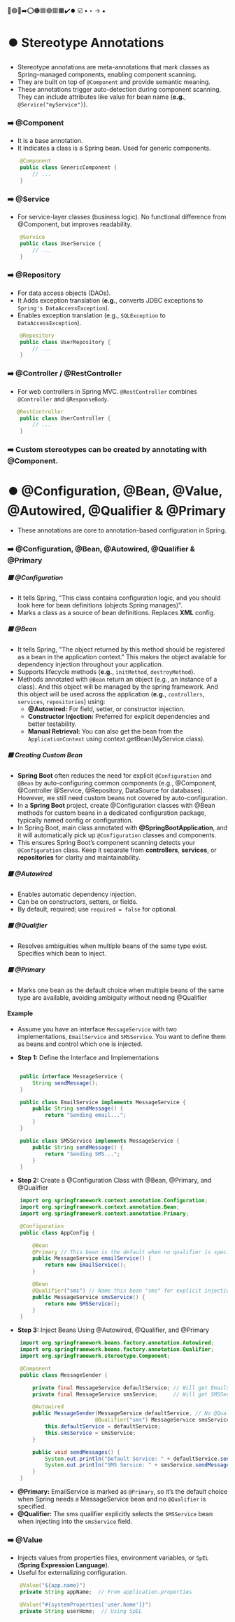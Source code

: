 🔵🟢🔴➡️⭕🟠🟦🟣🟥🟧✔️⏺️ ☑️ • ‣ → ⁕

# ⏺️ Stereotype Annotations

- Stereotype annotations are meta-annotations that mark classes as Spring-managed components, enabling component scanning.
- They are built on top of `@Component` and provide semantic meaning.
- These annotations trigger auto-detection during component scanning. They can include attributes like value for bean name (**e.g.**, `@Service("myService")`).

### ➡️ @Component

- It is a base annotation.
- It Indicates a class is a Spring bean. Used for generic components.

```java
    @Component
    public class GenericComponent {
        // ...
    }
```

### ➡️ @Service

- For service-layer classes (business logic). No functional difference from @Component, but improves readability.

```java
    @Service
    public class UserService {
        // ...
    }
```

### ➡️ @Repository

- For data access objects (DAOs).
- It Adds exception translation (**e.g.**, converts JDBC exceptions to `Spring's DataAccessException`).
- Enables exception translation (e.g., `SQLException` to `DataAccessException`).

```java
    @Repository
    public class UserRepository {
        // ...
    }
```

### ➡️ @Controller / @RestController

- For web controllers in Spring MVC. `@RestController` combines `@Controller` and `@ResponseBody`.

```java
   @RestController
    public class UserController {
        // ...
    }
```

### ➡️ Custom stereotypes can be created by annotating with @Component.

# ⏺️ @Configuration, @Bean, @Value, @Autowired, @Qualifier & @Primary

- These annotations are core to annotation-based configuration in Spring.

### ➡️ @Configuration, @Bean, @Autowired, @Qualifier & @Primary

##### 🟦 @Configuration

- It tells Spring, "This class contains configuration logic, and you should look here for bean definitions (objects Spring manages)".
- Marks a class as a source of bean definitions. Replaces **XML** config.

##### 🟦 @Bean

- It tells Spring, "The object returned by this method should be registered as a bean in the application context." This makes the object available for dependency injection throughout your application.
- Supports lifecycle methods (**e.g.**, `initMethod`, `destroyMethod`).
- Methods annotated with `@Bean` return an object (e.g., an instance of a class). And this object will be managed by the spring framework. And this object will be used across the application (**e.g.**, `controllers`, `services`, `repositories`) using:
  - **@Autowired:** For field, setter, or constructor injection.
  - **Constructor Injection:** Preferred for explicit dependencies and better testability.
  - **Manual Retrieval:** You can also get the bean from the `ApplicationContext` using context.getBean(MyService.class).

##### 🟦 Creating Custom Bean

- **Spring Boot** often reduces the need for explicit `@Configuration` and `@Bean` by auto-configuring common components (e.g., @Component, @Controller @Service, @Repository, DataSource for databases). However, we still need custom beans not covered by auto-configuration.
- In a **Spring Boot** project, create @Configuration classes with @Bean methods for custom beans in a dedicated configuration package, typically named config or configuration.
- In Spring Boot, main class annotated with **@SpringBootApplication**, and it will automatically pick up `@Configuration` classes and components.
- This ensures Spring Boot’s component scanning detects your `@Configuration` class. Keep it separate from **controllers**, **services**, or **repositories** for clarity and maintainability.

##### 🟦 @Autowired

- Enables automatic dependency injection.
- Can be on constructors, setters, or fields.
- By default, required; use `required = false` for optional.

##### 🟦 @Qualifier

- Resolves ambiguities when multiple beans of the same type exist. Specifies which bean to inject.

##### 🟦 @Primary

- Marks one bean as the default choice when multiple beans of the same type are available, avoiding ambiguity without needing @Qualifier

#### **Example**

- Assume you have an interface `MessageService` with two implementations, `EmailService` and `SMSService`. You want to define them as beans and control which one is injected.

- **Step 1:** Define the Interface and Implementations

```java

    public interface MessageService {
        String sendMessage();
    }

    public class EmailService implements MessageService {
        public String sendMessage() {
            return "Sending email...";
        }
    }

    public class SMSService implements MessageService {
        public String sendMessage() {
            return "Sending SMS...";
        }
    }
```

- **Step 2:** Create a @Configuration Class with @Bean, @Primary, and @Qualifier

```java
    import org.springframework.context.annotation.Configuration;
    import org.springframework.context.annotation.Bean;
    import org.springframework.context.annotation.Primary;

    @Configuration
    public class AppConfig {

        @Bean
        @Primary // This bean is the default when no qualifier is specified
        public MessageService emailService() {
            return new EmailService();
        }

        @Bean
        @Qualifier("sms") // Name this bean "sms" for explicit injection
        public MessageService smsService() {
            return new SMSService();
        }
    }
```

- **Step 3:** Inject Beans Using @Autowired, @Qualifier, and @Primary

```java
    import org.springframework.beans.factory.annotation.Autowired;
    import org.springframework.beans.factory.annotation.Qualifier;
    import org.springframework.stereotype.Component;

    @Component
    public class MessageSender {

        private final MessageService defaultService; // Will get EmailService due to @Primary
        private final MessageService smsService;     // Will get SMSService due to @Qualifier

        @Autowired
        public MessageSender(MessageService defaultService, // No @Qualifier, so @Primary bean is used
                            @Qualifier("sms") MessageService smsService) { // Explicitly specify "sms" bean
            this.defaultService = defaultService;
            this.smsService = smsService;
        }

        public void sendMessages() {
            System.out.println("Default Service: " + defaultService.sendMessage()); // EmailService
            System.out.println("SMS Service: " + smsService.sendMessage());         // SMSService
        }
    }
```

- **@Primary:** EmailService is marked as `@Primary`, so it’s the default choice when Spring needs a MessageService bean and no `@Qualifier` is specified.
- **@Qualifier:** The sms qualifier explicitly selects the `SMSService` bean when injecting into the `smsService` field.

### ➡️ @Value

- Injects values from properties files, environment variables, or `SpEL` (**Spring Expression Language**).
- Useful for externalizing configuration.

```java
    @Value("${app.name}")
    private String appName;  // From application.properties

    @Value("#{systemProperties['user.home']}")
    private String userHome;  // Using SpEL
```
